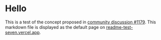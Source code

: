 # Hello

This is a test of the concept proposed in [community discussion #1179](https://github.com/vercel/community/discussions/1179). This markdown file is displayed as the default page on [readme-test-seven.vercel.app](https://readme-test-seven.vercel.app).
